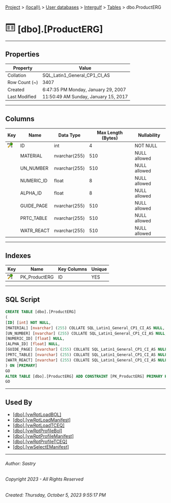 #### 

[Project](../../../../index.md) > [(local)\\](../../../index.md) > [User databases](../../index.md) > [Intergulf](../index.md) > [Tables](Tables.md) > dbo.ProductERG

# ![Tables](../../../../Images/Table32.png) [dbo].[ProductERG]

---

## <a name="#properties"></a>Properties

| Property | Value |
|---|---|
| Collation | SQL_Latin1_General_CP1_CI_AS |
| Row Count (~) | 3407 |
| Created | 6:47:35 PM Monday, January 29, 2007 |
| Last Modified | 11:50:49 AM Sunday, January 15, 2017 |


---

## <a name="#columns"></a>Columns

| Key | Name | Data Type | Max Length (Bytes) | Nullability |
|---|---|---|---|---|
| [![Cluster Primary Key PK_ProductERG: ID](../../../../Images/pkcluster.png)](#indexes) | ID | int | 4 | NOT NULL |
|  | MATERIAL | nvarchar(255) | 510 | NULL allowed |
|  | UN_NUMBER | nvarchar(255) | 510 | NULL allowed |
|  | NUMERIC_ID | float | 8 | NULL allowed |
|  | ALPHA_ID | float | 8 | NULL allowed |
|  | GUIDE_PAGE | nvarchar(255) | 510 | NULL allowed |
|  | PRTC_TABLE | nvarchar(255) | 510 | NULL allowed |
|  | WATR_REACT | nvarchar(255) | 510 | NULL allowed |


---

## <a name="#indexes"></a>Indexes

| Key | Name | Key Columns | Unique |
|---|---|---|---|
| [![Cluster Primary Key PK_ProductERG: ID](../../../../Images/pkcluster.png)](#indexes) | PK_ProductERG | ID | YES |


---

## <a name="#sqlscript"></a>SQL Script

```sql
CREATE TABLE [dbo].[ProductERG]
(
[ID] [int] NOT NULL,
[MATERIAL] [nvarchar] (255) COLLATE SQL_Latin1_General_CP1_CI_AS NULL,
[UN_NUMBER] [nvarchar] (255) COLLATE SQL_Latin1_General_CP1_CI_AS NULL,
[NUMERIC_ID] [float] NULL,
[ALPHA_ID] [float] NULL,
[GUIDE_PAGE] [nvarchar] (255) COLLATE SQL_Latin1_General_CP1_CI_AS NULL,
[PRTC_TABLE] [nvarchar] (255) COLLATE SQL_Latin1_General_CP1_CI_AS NULL,
[WATR_REACT] [nvarchar] (255) COLLATE SQL_Latin1_General_CP1_CI_AS NULL
) ON [PRIMARY]
GO
ALTER TABLE [dbo].[ProductERG] ADD CONSTRAINT [PK_ProductERG] PRIMARY KEY CLUSTERED ([ID]) ON [PRIMARY]
GO

```


---

## <a name="#usedby"></a>Used By

* [[dbo].[vwRptLoadBOL]](../Views/dbo_vwRptLoadBOL.md)
* [[dbo].[vwRptLoadManifest]](../Views/dbo_vwRptLoadManifest.md)
* [[dbo].[vwRptLoadTCEQ]](../Views/dbo_vwRptLoadTCEQ.md)
* [[dbo].[vwRptProfileBol]](../Views/dbo_vwRptProfileBol.md)
* [[dbo].[vwRptProfileManifest]](../Views/dbo_vwRptProfileManifest.md)
* [[dbo].[vwRptProfileTCEQ]](../Views/dbo_vwRptProfileTCEQ.md)
* [[dbo].[vwSelectEManifest]](../Views/dbo_vwSelectEManifest.md)


---

###### Author:  Sastry

###### Copyright 2023 - All Rights Reserved

###### Created: Thursday, October 5, 2023 9:55:17 PM

